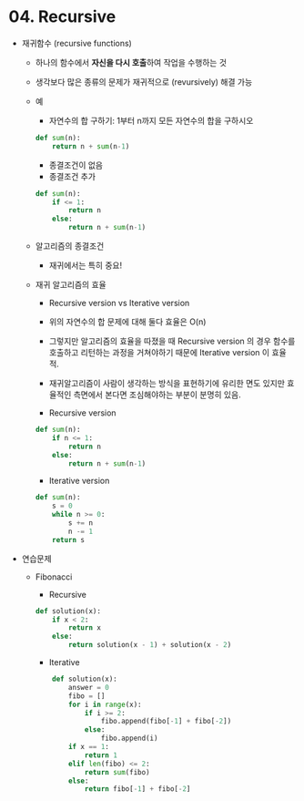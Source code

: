 # 04. Recursive

- 재귀함수 (recursive functions)

  - 하나의 함수에서 **자신을 다시 호출**하여 작업을 수행하는 것
  - 생각보다 많은 종류의 문제가 재귀적으로 (revursively) 해결 가능

  - 예

    - 자연수의 합 구하기: 1부터 n까지 모든 자연수의 합을 구하시오

    ```py
    def sum(n):
        return n + sum(n-1)
    ```

    - 종결조건이 없음
    - 종결조건 추가

    ```py
    def sum(n):
        if <= 1:
            return n
        else:
            return n + sum(n-1)
    ```

  - 알고리즘의 종결조건

    - 재귀에서는 특히 중요!

  - 재귀 알고리즘의 효율

    - Recursive version vs Iterative version
    - 위의 자연수의 합 문제에 대해 둘다 효율은 O(n)
    - 그렇지만 알고리즘의 효율을 따졌을 때 Recursive version 의 경우 함수를 호출하고 리턴하는 과정을 거쳐야하기 때문에 Iterative version 이 효율적.
    - 재귀알고리즘이 사람이 생각하는 방식을 표현하기에 유리한 면도 있지만 효율적인 측면에서 본다면 조심해야하는 부분이 분명히 있음.

    - Recursive version

    ```py
    def sum(n):
        if n <= 1:
            return n
        else:
            return n + sum(n-1)
    ```

    - Iterative version

    ```py
    def sum(n):
        s = 0
        while n >= 0:
            s += n
            n -= 1
        return s
    ```

- 연습문제

  - Fibonacci

    - Recursive

    ```py
    def solution(x):
        if x < 2:
            return x
        else:
            return solution(x - 1) + solution(x - 2)
    ```

    - Iterative

    ```py
        def solution(x):
            answer = 0
            fibo = []
            for i in range(x):
                if i >= 2:
                    fibo.append(fibo[-1] + fibo[-2])
                else:
                    fibo.append(i)
            if x == 1:
                return 1
            elif len(fibo) <= 2:
                return sum(fibo)
            else:
                return fibo[-1] + fibo[-2]

    ```
